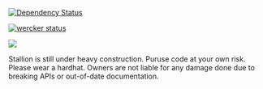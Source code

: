 [![Dependency Status](https://www.versioneye.com/user/projects/578569c16edb08003d108585/badge.svg?style=flat-square)](https://www.versioneye.com/user/projects/578569c16edb08003d108585)

[![wercker status](https://app.wercker.com/status/6b379a6c0984d14026e936370169f58d/m "wercker status")](https://app.wercker.com/project/bykey/6b379a6c0984d14026e936370169f58d)

[<img src="https://img.shields.io/aur/license/yaourt.svg?maxAge=2592000">](https://github.com/StallionCMS/stallion-core/blob/master/LICENSE)


Stallion is still under heavy construction. Puruse code at your own risk. Please wear a hardhat. Owners are not liable for any damage done due to breaking APIs or out-of-date documentation.





